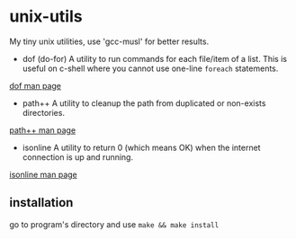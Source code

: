 # unix-utils

My tiny unix utilities, use 'gcc-musl' for better results.

* dof (do-for)
A utility to run commands for each file/item of a list.
This is useful on c-shell where you cannot use one-line `foreach` statements.

[dof man page](https://github.com/nereusx/unix-utils/blob/master/dof/dof.pdf)

* path++
A utility to cleanup the path from duplicated or non-exists directories.

[path++ man page](https://github.com/nereusx/unix-utils/blob/master/pathpp/path%2B%2B.pdf)

* isonline
A utility to return 0 (which means OK) when the internet connection is up and running.

[isonline man page](https://github.com/nereusx/unix-utils/blob/master/isonline/isonline.pdf)

## installation

go to program's directory and
use `make && make install`
